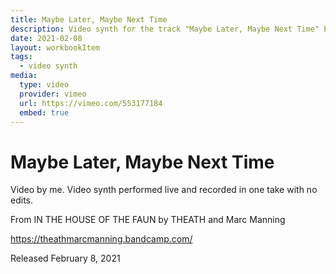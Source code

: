 ```yaml
---
title: Maybe Later, Maybe Next Time
description: Video synth for the track "Maybe Later, Maybe Next Time" by THEATH and Marc Manning.
date: 2021-02-08
layout: workbookItem
tags:
  - video synth
media:
  type: video
  provider: vimeo
  url: https://vimeo.com/553177184
  embed: true
---
```


# Maybe Later, Maybe Next Time

Video by me. Video synth performed live and recorded in one take with no edits.

From IN THE HOUSE OF THE FAUN by THEATH and Marc Manning 

https://theathmarcmanning.bandcamp.com/

Released February 8, 2021
